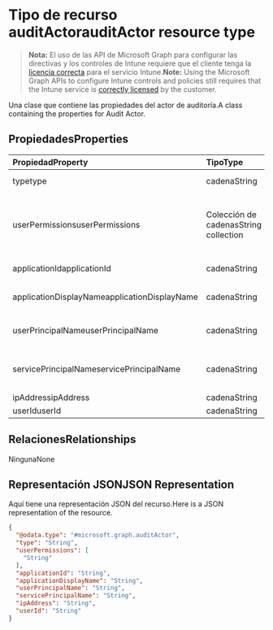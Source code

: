 # <a name="auditactor-resource-type"></a><span data-ttu-id="fe419-101">Tipo de recurso auditActor</span><span class="sxs-lookup"><span data-stu-id="fe419-101">auditActor resource type</span></span>

> <span data-ttu-id="fe419-102">**Nota:** El uso de las API de Microsoft Graph para configurar las directivas y los controles de Intune requiere que el cliente tenga la [licencia correcta](https://go.microsoft.com/fwlink/?linkid=839381) para el servicio Intune.</span><span class="sxs-lookup"><span data-stu-id="fe419-102">**Note:** Using the Microsoft Graph APIs to configure Intune controls and policies still requires that the Intune service is [correctly licensed](https://go.microsoft.com/fwlink/?linkid=839381) by the customer.</span></span>

<span data-ttu-id="fe419-103">Una clase que contiene las propiedades del actor de auditoría.</span><span class="sxs-lookup"><span data-stu-id="fe419-103">A class containing the properties for Audit Actor.</span></span>
## <a name="properties"></a><span data-ttu-id="fe419-104">Propiedades</span><span class="sxs-lookup"><span data-stu-id="fe419-104">Properties</span></span>
|<span data-ttu-id="fe419-105">Propiedad</span><span class="sxs-lookup"><span data-stu-id="fe419-105">Property</span></span>|<span data-ttu-id="fe419-106">Tipo</span><span class="sxs-lookup"><span data-stu-id="fe419-106">Type</span></span>|<span data-ttu-id="fe419-107">Descripción</span><span class="sxs-lookup"><span data-stu-id="fe419-107">Description</span></span>|
|:---|:---|:---|
|<span data-ttu-id="fe419-108">type</span><span class="sxs-lookup"><span data-stu-id="fe419-108">type</span></span>|<span data-ttu-id="fe419-109">cadena</span><span class="sxs-lookup"><span data-stu-id="fe419-109">String</span></span>|<span data-ttu-id="fe419-110">Tipo de actor.</span><span class="sxs-lookup"><span data-stu-id="fe419-110">Actor Type.</span></span>|
|<span data-ttu-id="fe419-111">userPermissions</span><span class="sxs-lookup"><span data-stu-id="fe419-111">userPermissions</span></span>|<span data-ttu-id="fe419-112">Colección de cadenas</span><span class="sxs-lookup"><span data-stu-id="fe419-112">String collection</span></span>|<span data-ttu-id="fe419-113">Lista de los permisos de usuario cuando se ha realizado la auditoría.</span><span class="sxs-lookup"><span data-stu-id="fe419-113">List of user permissions when the audit was performed.</span></span>|
|<span data-ttu-id="fe419-114">applicationId</span><span class="sxs-lookup"><span data-stu-id="fe419-114">applicationId</span></span>|<span data-ttu-id="fe419-115">cadena</span><span class="sxs-lookup"><span data-stu-id="fe419-115">String</span></span>|<span data-ttu-id="fe419-116">Id. de aplicación de AAD</span><span class="sxs-lookup"><span data-stu-id="fe419-116">AAD Application Id.</span></span>|
|<span data-ttu-id="fe419-117">applicationDisplayName</span><span class="sxs-lookup"><span data-stu-id="fe419-117">applicationDisplayName</span></span>|<span data-ttu-id="fe419-118">cadena</span><span class="sxs-lookup"><span data-stu-id="fe419-118">String</span></span>|<span data-ttu-id="fe419-119">Nombre de la aplicación.</span><span class="sxs-lookup"><span data-stu-id="fe419-119">Name of the Application.</span></span>|
|<span data-ttu-id="fe419-120">userPrincipalName</span><span class="sxs-lookup"><span data-stu-id="fe419-120">userPrincipalName</span></span>|<span data-ttu-id="fe419-121">cadena</span><span class="sxs-lookup"><span data-stu-id="fe419-121">String</span></span>|<span data-ttu-id="fe419-122">Nombre principal de usuario (UPN).</span><span class="sxs-lookup"><span data-stu-id="fe419-122">User Principal Name (UPN).</span></span>|
|<span data-ttu-id="fe419-123">servicePrincipalName</span><span class="sxs-lookup"><span data-stu-id="fe419-123">servicePrincipalName</span></span>|<span data-ttu-id="fe419-124">cadena</span><span class="sxs-lookup"><span data-stu-id="fe419-124">String</span></span>|<span data-ttu-id="fe419-125">Nombre de entidad de seguridad de servicio (SPN).</span><span class="sxs-lookup"><span data-stu-id="fe419-125">Service Principal Name (SPN).</span></span>|
|<span data-ttu-id="fe419-126">ipAddress</span><span class="sxs-lookup"><span data-stu-id="fe419-126">ipAddress</span></span>|<span data-ttu-id="fe419-127">cadena</span><span class="sxs-lookup"><span data-stu-id="fe419-127">String</span></span>|<span data-ttu-id="fe419-128">IPAddress.</span><span class="sxs-lookup"><span data-stu-id="fe419-128">IPAddress.</span></span>|
|<span data-ttu-id="fe419-129">userId</span><span class="sxs-lookup"><span data-stu-id="fe419-129">userId</span></span>|<span data-ttu-id="fe419-130">cadena</span><span class="sxs-lookup"><span data-stu-id="fe419-130">String</span></span>|<span data-ttu-id="fe419-131">Id. de usuario.</span><span class="sxs-lookup"><span data-stu-id="fe419-131">User Id.</span></span>|

## <a name="relationships"></a><span data-ttu-id="fe419-132">Relaciones</span><span class="sxs-lookup"><span data-stu-id="fe419-132">Relationships</span></span>
<span data-ttu-id="fe419-133">Ninguna</span><span class="sxs-lookup"><span data-stu-id="fe419-133">None</span></span>
## <a name="json-representation"></a><span data-ttu-id="fe419-134">Representación JSON</span><span class="sxs-lookup"><span data-stu-id="fe419-134">JSON Representation</span></span>
<span data-ttu-id="fe419-135">Aquí tiene una representación JSON del recurso.</span><span class="sxs-lookup"><span data-stu-id="fe419-135">Here is a JSON representation of the resource.</span></span>
<!--{
  "blockType": "resource",
  "@odata.type": "microsoft.graph.auditActor"
}-->
``` json
{
  "@odata.type": "#microsoft.graph.auditActor",
  "type": "String",
  "userPermissions": [
    "String"
  ],
  "applicationId": "String",
  "applicationDisplayName": "String",
  "userPrincipalName": "String",
  "servicePrincipalName": "String",
  "ipAddress": "String",
  "userId": "String"
}
```



